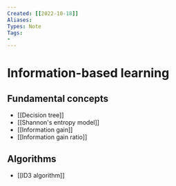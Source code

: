 ```yaml
---
Created: [[2022-10-18]]
Aliases: 
Types: Note
Tags: 
- 
---
```

# Information-based learning
## Fundamental concepts
- [[Decision tree]]
- [[Shannon's entropy model]]
- [[Information gain]]
- [[Information gain ratio]]
## Algorithms
- [[ID3 algorithm]]



